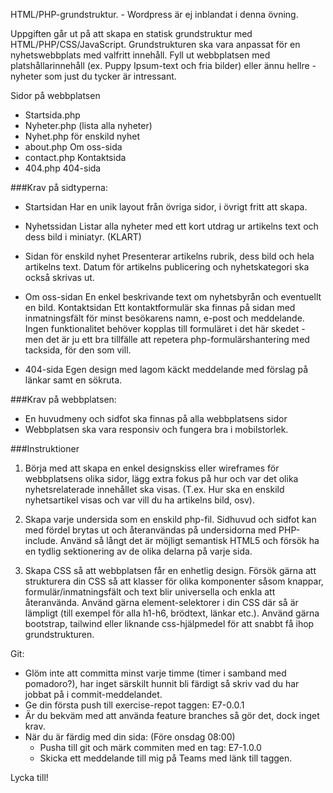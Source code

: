 HTML/PHP-grundstruktur. - Wordpress är ej inblandat i denna övning.

Uppgiften går ut på att skapa en statisk grundstruktur med HTML/PHP/CSS/JavaScript.
Grundstrukturen ska vara anpassat för en
nyhetswebbplats med valfritt innehåll. Fyll ut webbplatsen med platshållarinnehåll (ex. Puppy
Ipsum-text och fria bilder) eller ännu hellre - nyheter som just du tycker är intressant.

Sidor på webbplatsen

-   Startsida.php
-   Nyheter.php (lista alla nyheter)
-   Nyhet.php för enskild nyhet
-   about.php Om oss-sida
-   contact.php Kontaktsida
-   404.php 404-sida

###Krav på sidtyperna:

-   Startsidan
    Har en unik layout från övriga sidor, i övrigt fritt att skapa.

-   Nyhetssidan
    Listar alla nyheter med ett kort utdrag ur artikelns text och dess bild i miniatyr. (KLART)

-   Sidan för enskild nyhet
    Presenterar artikelns rubrik, dess bild och hela artikelns text. Datum för artikelns publicering och
    nyhetskategori ska också skrivas ut.

-   Om oss-sidan
    En enkel beskrivande text om nyhetsbyrån och eventuellt en bild.
    Kontaktsidan
    Ett kontaktformulär ska finnas på sidan med inmatningsfält för minst besökarens namn, e-post och
    meddelande. Ingen funktionalitet behöver kopplas till formuläret i det här skedet - men det är
    ju ett bra tillfälle att repetera php-formulärshantering med tacksida, för den som vill.

-   404-sida
    Egen design med lagom käckt meddelande med förslag på länkar samt en sökruta.

###Krav på webbplatsen:

-   En huvudmeny och sidfot ska finnas på alla webbplatsens sidor
-   Webbplatsen ska vara responsiv och fungera bra i mobilstorlek.

###Instruktioner

1. Börja med att skapa en enkel designskiss eller wireframes för webbplatsens olika
   sidor, lägg extra fokus på hur och var det olika nyhetsrelaterade innehållet ska visas. (T.ex.
   Hur ska en enskild nyhetsartikel visas och var vill du ha artikelns bild, osv).

2. Skapa varje undersida som en enskild php-fil. Sidhuvud och sidfot kan med fördel brytas ut
   och återanvändas på undersidorna med PHP-include. Använd så långt det är möjligt
   semantisk HTML5 och försök ha en tydlig sektionering av de olika delarna på varje sida.

3. Skapa CSS så att webbplatsen får en enhetlig design. Försök gärna att strukturera din CSS
   så att klasser för olika komponenter såsom knappar, formulär/inmatningsfält och text blir
   universella och enkla att återanvända. Använd gärna element-selektorer i din CSS där så är
   lämpligt (till exempel för alla h1-h6, brödtext, länkar etc.). Använd gärna bootstrap, tailwind
   eller liknande css-hjälpmedel för att snabbt få ihop grundstrukturen.

Git:

-   Glöm inte att committa minst varje timme (timer i samband med pomadoro?),
    har inget särskilt hunnit bli färdigt så skriv vad du har jobbat på i commit-meddelandet.
-   Ge din första push till exercise-repot taggen: E7-0.0.1
-   Är du bekväm med att använda feature branches så gör det, dock inget krav.
-   När du är färdig med din sida: (Före onsdag 08:00)
    -   Pusha till git och märk commiten med en tag: E7-1.0.0
    -   Skicka ett meddelande till mig på Teams med länk till taggen.

Lycka till!
